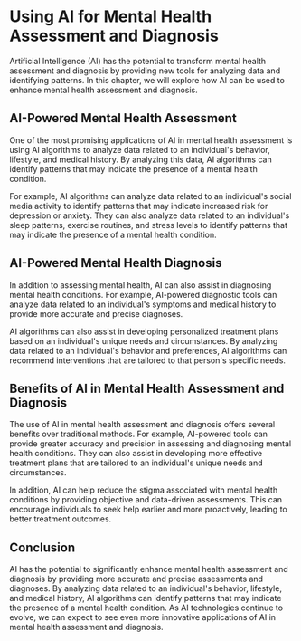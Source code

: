 Using AI for Mental Health Assessment and Diagnosis
=========================================================================================================================

Artificial Intelligence (AI) has the potential to transform mental health assessment and diagnosis by providing new tools for analyzing data and identifying patterns. In this chapter, we will explore how AI can be used to enhance mental health assessment and diagnosis.

AI-Powered Mental Health Assessment
-----------------------------------

One of the most promising applications of AI in mental health assessment is using AI algorithms to analyze data related to an individual's behavior, lifestyle, and medical history. By analyzing this data, AI algorithms can identify patterns that may indicate the presence of a mental health condition.

For example, AI algorithms can analyze data related to an individual's social media activity to identify patterns that may indicate increased risk for depression or anxiety. They can also analyze data related to an individual's sleep patterns, exercise routines, and stress levels to identify patterns that may indicate the presence of a mental health condition.

AI-Powered Mental Health Diagnosis
----------------------------------

In addition to assessing mental health, AI can also assist in diagnosing mental health conditions. For example, AI-powered diagnostic tools can analyze data related to an individual's symptoms and medical history to provide more accurate and precise diagnoses.

AI algorithms can also assist in developing personalized treatment plans based on an individual's unique needs and circumstances. By analyzing data related to an individual's behavior and preferences, AI algorithms can recommend interventions that are tailored to that person's specific needs.

Benefits of AI in Mental Health Assessment and Diagnosis
--------------------------------------------------------

The use of AI in mental health assessment and diagnosis offers several benefits over traditional methods. For example, AI-powered tools can provide greater accuracy and precision in assessing and diagnosing mental health conditions. They can also assist in developing more effective treatment plans that are tailored to an individual's unique needs and circumstances.

In addition, AI can help reduce the stigma associated with mental health conditions by providing objective and data-driven assessments. This can encourage individuals to seek help earlier and more proactively, leading to better treatment outcomes.

Conclusion
----------

AI has the potential to significantly enhance mental health assessment and diagnosis by providing more accurate and precise assessments and diagnoses. By analyzing data related to an individual's behavior, lifestyle, and medical history, AI algorithms can identify patterns that may indicate the presence of a mental health condition. As AI technologies continue to evolve, we can expect to see even more innovative applications of AI in mental health assessment and diagnosis.

